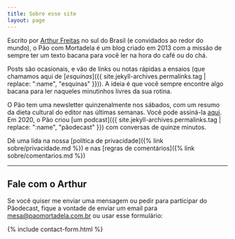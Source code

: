 ```yaml
---
title: Sobre esse site
layout: page
---
```


Escrito por [Arthur Freitas](https://arthr.me/) no sul do Brasil (e convidados ao redor do mundo), o Pão com Mortadela é um blog criado em 2013 com a missão de sempre ter um texto bacana para você ler na hora do café ou do chá.

Posts são ocasionais, e vão de links ou notas rápidas a ensaios (que chamamos aqui de [_esquinas_]({{ site.jekyll-archives.permalinks.tag | replace: ":name", "esquinas" }})). A ideia é que você sempre encontre algo bacana para ler naqueles minutinhos livres da sua rotina.

O Pão tem uma newsletter quinzenalmente nos sábados, com um resumo da dieta cultural do editor nas últimas semanas. Você pode assiná-la [aqui](https://www.getrevue.co/profile/paomortadela). Em 2020, o Pão criou [um podcast]({{ site.jekyll-archives.permalinks.tag | replace: ":name", "pãodecast" }}) com conversas de quinze minutos.

Dê uma lida na nossa [política de privacidade]({% link sobre/privacidade.md %}) e nas [regras de comentários]({% link sobre/comentarios.md %})

***

## Fale com o Arthur

Se você quiser me enviar uma mensagem ou pedir para participar do Pãodecast, fique a vontade de enviar um email para <mesa@paomortadela.com.br> ou usar esse formulário:

{% include contact-form.html %}
